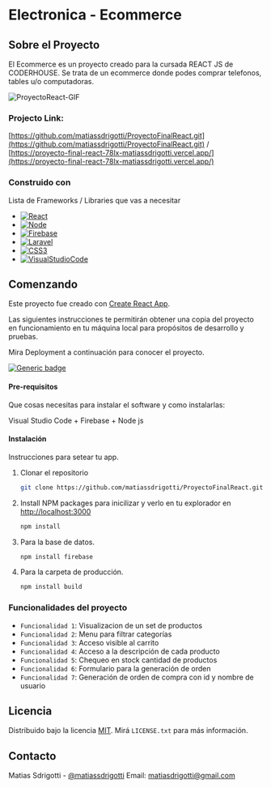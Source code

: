 #  Electronica - Ecommerce
<a name="readme-top"></a>


## Sobre el Proyecto
El Ecommerce es un proyecto creado para la cursada REACT JS de CODERHOUSE. 
Se trata de un ecommerce donde podes comprar telefonos, tables u/o computadoras.

![ProyectoReact-GIF](https://github.com/matiassdrigotti/ProyectoFinalReact/assets/121071819/f2729ec5-9fee-4350-b5a8-50adac8c2570)


### Projecto Link: 
[https://github.com/matiassdrigotti/ProyectoFinalReact.git](https://github.com/matiassdrigotti/ProyectoFinalReact.git) /
[https://proyecto-final-react-78lx-matiassdrigotti.vercel.app/](https://proyecto-final-react-78lx-matiassdrigotti.vercel.app/)


### Construido con

Lista de Frameworks / Libraries que vas a necesitar

* [![React][React.js]][React-url]
* [![Node][Node.js]][Node-url]
* [![Firebase][Firebase.com]][Firebase-url]
* [![Laravel][Laravel.com]][Laravel-url]
* [![CSS3][Css3.com]][CSS3-url]
* [![VisualStudioCode][Visualstudio.com]][VSC-url]


## Comenzando 

Este proyecto fue creado con [Create React App](https://github.com/facebook/create-react-app).

Las siguientes instrucciones te permitirán obtener una copia del proyecto en funcionamiento en tu máquina local para propósitos de desarrollo y pruebas.

Mira Deployment a continuación para conocer el proyecto.

[![Generic badge](https://img.shields.io/badge/DEPLOY-SBENTRENAMIENTOS-<COLOR>.svg)](https://react-js-pf-sdrigotti-rodrigo.vercel.app/)


#### Pre-requisitos 
Que cosas necesitas para instalar el software y como instalarlas:

Visual Studio Code + Firebase + Node js

#### Instalación 

Instrucciones para setear tu app.

1. Clonar el repositorio
   ```sh
   git clone https://github.com/matiassdrigotti/ProyectoFinalReact.git
   ```
2. Install NPM packages para inicilizar y verlo en tu explorador en [http://localhost:3000](http://localhost:3000)
   ```sh
   npm install
   ```
3. Para la base de datos.
   ```sh
   npm install firebase
   ```
4. Para la carpeta de producción.
   ```sh
   npm install build
   ```



### Funcionalidades del proyecto

- `Funcionalidad 1`: Visualizacion de un set de productos
- `Funcionalidad 2`: Menu para filtrar categorías
- `Funcionalidad 3`: Acceso visible al carrito
- `Funcionalidad 4`: Acceso a la descripción de cada producto
- `Funcionalidad 5`: Chequeo en stock cantidad de productos
- `Funcionalidad 6`: Formulario para la generación de orden
- `Funcionalidad 7`: Generación de orden de compra con id y nombre de usuario


## Licencia

Distribuido bajo la licencia [MIT](https://choosealicense.com/licenses/mit/). Mirá `LICENSE.txt` para más información.

## Contacto

Matias Sdrigotti - [@matiassdrigotti](https://www.github.com/matiassdrigotti)
Email: matiasdrigotti@gmail.com





[React.js]: https://img.shields.io/badge/React-20232A?style=for-the-badge&logo=react&logoColor=61DAFB
[React-url]: https://reactjs.org/
[Node.js]: https://img.shields.io/badge/node.js-35495E?style=for-the-badge&logo=node.js&logoColor=4FC08D
[Node-url]: https://nodejs.org/es
[Firebase.com]: https://img.shields.io/badge/Firebase-FF6F00?style=for-the-badge&logo=firebase&logoColor=white
[Firebase-url]: https://firebase.google.com/
[Laravel.com]: https://img.shields.io/badge/Javascript-FF2D20?style=for-the-badge&logo=javascript&logoColor=white
[Laravel-url]: https://laravel.com
[Css3.com]: https://img.shields.io/badge/CSS3-563D7C?style=for-the-badge&logo=css3&logoColor=white
[CSS3-url]: https://www.w3.org/Style/CSS/Overview.en.html
[Visualstudio.com]: https://img.shields.io/badge/VSC-0769AD?style=for-the-badge&logo=visualstudiocode&logoColor=white
[VSC-url]: https://code.visualstudio.com
